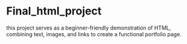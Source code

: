# Final_html_project
this project serves as a beginner-friendly demonstration of HTML, combining text, images, and links to create a functional portfolio page. 
